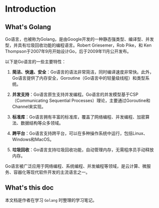 # Introduction

## What's Golang
Go语言，也被称为Golang，是由Google开发的一种静态强类型、编译型、并发型，并具有垃圾回收功能的编程语言。Robert Griesemer，Rob Pike，和 Ken Thompson于2007年9月开始设计Go，后于2009年11月公开发布。

以下是Go语言的一些主要特性：

1. **简洁、快速、安全**：Go语言的语法非常简洁，同时编译速度非常快。此外，Go语言提供了内存安全，Goroutine（Go语言中的轻量级线程）和类型系统。

2. **并发支持**：Go语言原生支持并发编程。Go语言的并发模型基于CSP（Communicating Sequential Processes）理论，主要通过Goroutine和Channel来实现。

3. **标准库**：Go语言拥有丰富的标准库，覆盖了网络编程、并发编程、加密算法、数据结构等众多领域。

4. **跨平台**：Go语言支持跨平台，可以在多种操作系统中运行，包括Linux、Windows和MacOS。

5. **垃圾回收**：Go语言支持垃圾回收功能，自动管理内存，无需程序员手动释放内存。

Go语言被广泛应用于网络编程、系统编程、并发编程等领域，是云计算、微服务、容器化等现代软件开发的主流语言之一。

## What's this doc
本文档是作者在学习 `Golang` 时整理的学习笔记。